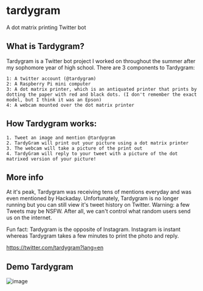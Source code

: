 # tardygram
A dot matrix printing Twitter bot

## What is Tardygram?

Tardygram is a Twitter bot project I worked on throughout the summer after my sophomore year of high school. There are 3 components to Tardygram:
	
	1: A twitter account (@tardygram)
	2: A Raspberry Pi mini computer
	3: A dot matrix printer, which is an antiquated printer that prints by dotting the paper with red and black dots. (I don't remember the exact model, but I think it was an Epson)
	4: A webcam mounted over the dot matrix printer
	
## How Tardygram works:

	1. Tweet an image and mention @tardygram
	2. TardyGram will print out your picture using a dot matrix printer
	3. The webcam will take a picture of the print out
	4. TardyGram will reply to your tweet with a picture of the dot matrixed version of your picture!
	
## More info

At it's peak, Tardygram was receiving tens of mentions everyday and was even mentioned by Hackaday. Unfortunately, Tardygram is no longer running but you can still view it's tweet history on Twitter. Warning: a few Tweets may be NSFW. After all, we can't control what random users send us on the internet. 

Fun fact: Tardygram is the opposite of Instagram. Instagram is instant whereas Tardygram takes a few minutes to print the photo and reply. 

https://twitter.com/tardygram?lang=en

## Demo Tardygram

![image](https://user-images.githubusercontent.com/13570258/61187532-6f7b9a80-a640-11e9-8e6b-34859e5e205b.png)
